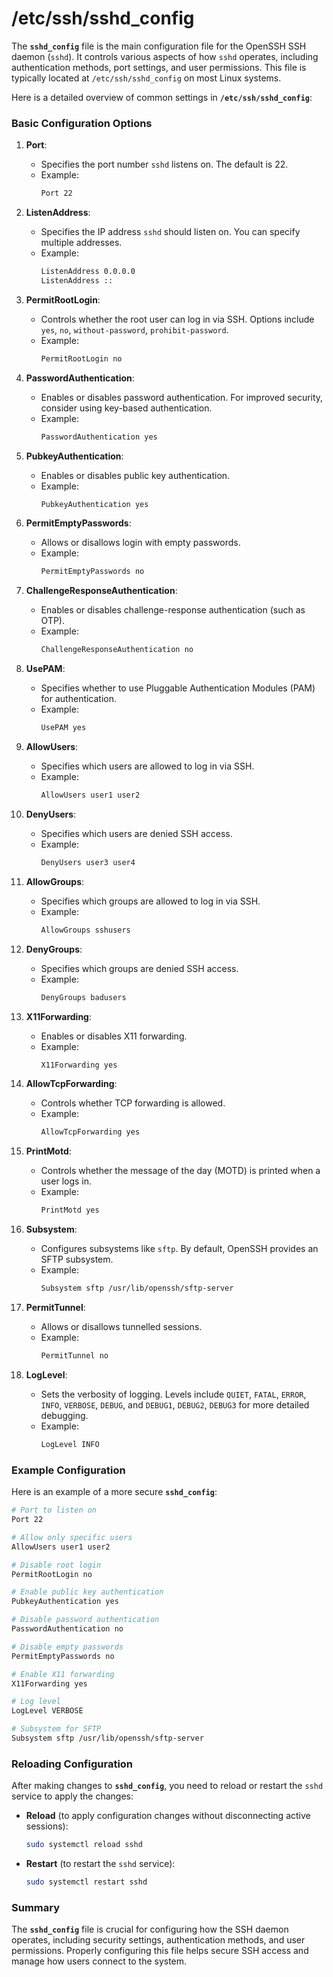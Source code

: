 # /etc/ssh/sshd_config
The **`sshd_config`** file is the main configuration file for the OpenSSH SSH daemon (`sshd`). It controls various aspects of how `sshd` operates, including authentication methods, port settings, and user permissions. This file is typically located at `/etc/ssh/sshd_config` on most Linux systems.

Here is a detailed overview of common settings in **`/etc/ssh/sshd_config`**:

### Basic Configuration Options

1. **Port**:
   - Specifies the port number `sshd` listens on. The default is 22.
   - Example:
     ```sh
     Port 22
     ```

2. **ListenAddress**:
   - Specifies the IP address `sshd` should listen on. You can specify multiple addresses.
   - Example:
     ```sh
     ListenAddress 0.0.0.0
     ListenAddress :: 
     ```

3. **PermitRootLogin**:
   - Controls whether the root user can log in via SSH. Options include `yes`, `no`, `without-password`, `prohibit-password`.
   - Example:
     ```sh
     PermitRootLogin no
     ```

4. **PasswordAuthentication**:
   - Enables or disables password authentication. For improved security, consider using key-based authentication.
   - Example:
     ```sh
     PasswordAuthentication yes
     ```

5. **PubkeyAuthentication**:
   - Enables or disables public key authentication.
   - Example:
     ```sh
     PubkeyAuthentication yes
     ```

6. **PermitEmptyPasswords**:
   - Allows or disallows login with empty passwords.
   - Example:
     ```sh
     PermitEmptyPasswords no
     ```

7. **ChallengeResponseAuthentication**:
   - Enables or disables challenge-response authentication (such as OTP).
   - Example:
     ```sh
     ChallengeResponseAuthentication no
     ```

8. **UsePAM**:
   - Specifies whether to use Pluggable Authentication Modules (PAM) for authentication.
   - Example:
     ```sh
     UsePAM yes
     ```

9. **AllowUsers**:
   - Specifies which users are allowed to log in via SSH.
   - Example:
     ```sh
     AllowUsers user1 user2
     ```

10. **DenyUsers**:
    - Specifies which users are denied SSH access.
    - Example:
      ```sh
      DenyUsers user3 user4
      ```

11. **AllowGroups**:
    - Specifies which groups are allowed to log in via SSH.
    - Example:
      ```sh
      AllowGroups sshusers
      ```

12. **DenyGroups**:
    - Specifies which groups are denied SSH access.
    - Example:
      ```sh
      DenyGroups badusers
      ```

13. **X11Forwarding**:
    - Enables or disables X11 forwarding.
    - Example:
      ```sh
      X11Forwarding yes
      ```

14. **AllowTcpForwarding**:
    - Controls whether TCP forwarding is allowed.
    - Example:
      ```sh
      AllowTcpForwarding yes
      ```

15. **PrintMotd**:
    - Controls whether the message of the day (MOTD) is printed when a user logs in.
    - Example:
      ```sh
      PrintMotd yes
      ```

16. **Subsystem**:
    - Configures subsystems like `sftp`. By default, OpenSSH provides an SFTP subsystem.
    - Example:
      ```sh
      Subsystem sftp /usr/lib/openssh/sftp-server
      ```

17. **PermitTunnel**:
    - Allows or disallows tunnelled sessions.
    - Example:
      ```sh
      PermitTunnel no
      ```

18. **LogLevel**:
    - Sets the verbosity of logging. Levels include `QUIET`, `FATAL`, `ERROR`, `INFO`, `VERBOSE`, `DEBUG`, and `DEBUG1`, `DEBUG2`, `DEBUG3` for more detailed debugging.
    - Example:
      ```sh
      LogLevel INFO
      ```

### Example Configuration

Here is an example of a more secure **`sshd_config`**:

```sh
# Port to listen on
Port 22

# Allow only specific users
AllowUsers user1 user2

# Disable root login
PermitRootLogin no

# Enable public key authentication
PubkeyAuthentication yes

# Disable password authentication
PasswordAuthentication no

# Disable empty passwords
PermitEmptyPasswords no

# Enable X11 forwarding
X11Forwarding yes

# Log level
LogLevel VERBOSE

# Subsystem for SFTP
Subsystem sftp /usr/lib/openssh/sftp-server
```

### Reloading Configuration

After making changes to **`sshd_config`**, you need to reload or restart the `sshd` service to apply the changes:

- **Reload** (to apply configuration changes without disconnecting active sessions):
  ```sh
  sudo systemctl reload sshd
  ```

- **Restart** (to restart the `sshd` service):
  ```sh
  sudo systemctl restart sshd
  ```

### Summary

The **`sshd_config`** file is crucial for configuring how the SSH daemon operates, including security settings, authentication methods, and user permissions. Properly configuring this file helps secure SSH access and manage how users connect to the system.
